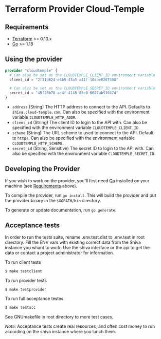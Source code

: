 # Terraform Provider Cloud-Temple

## Requirements

-	[Terraform](https://www.terraform.io/downloads.html) >= 0.13.x
-	[Go](https://golang.org/doc/install) >= 1.18


## Using the provider

```terraform
provider "cloudtemple" {
  # Can also be set as the CLOUDTEMPLE_CLIENT_ID environment variable
  client_id = "2f31d624-e4b5-43a5-a41f-10abe0267400"

  # Can also be set as the CLOUDTEMPLE_SECRET_ID environment variable
  secret_id = "45f25b78-ae4f-4146-85e0-6627ab91047d"
}
```

- `address` (String) The HTTP address to connect to the API. Defaults to `shiva.cloud-temple.com`. Can also be specified with the environment variable `CLOUDTEMPLE_HTTP_ADDR`.
- `client_id` (String) The client ID to login to the API with. Can also be specified with the environment variable `CLOUDTEMPLE_CLIENT_ID`.
- `scheme` (String) The URL scheme to used to connect to the API. Default to `https`. Can also be specified with the environment variable `CLOUDTEMPLE_HTTP_SCHEME`.
- `secret_id` (String, Sensitive) The secret ID to login to the API with. Can also be specified with the environment variable `CLOUDTEMPLE_SECRET_ID`.


## Developing the Provider

If you wish to work on the provider, you'll first need [Go](http://www.golang.org) installed on your machine (see [Requirements](#requirements) above).

To compile the provider, run `go install`. This will build the provider and put the provider binary in the `$GOPATH/bin` directory.

To generate or update documentation, run `go generate`.

## Acceptance tests

In order to run the tests suite, rename .env.test.dist to .env.test in root directory. Fill the ENV vars with existing correct data from the Shiva instance you whant to work. Use the shiva interface or the api to get the data or contact a project administrator for information.


To run client tests

```sh
$ make testclient
```

To run provider tests

```sh
$ make testprovider
```

To run full acceptance testes

```sh
$ make testacc
```
See GNUmakefile in root directory to more test cases.

*Note:* Acceptance tests create real resources, and often cost money to run according on the shiva instance where you lunch them.
